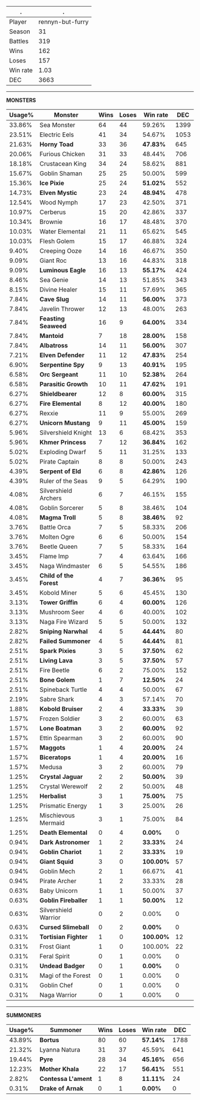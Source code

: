 .|.
|-|-
Player|rennyn-but-furry
Season|31
Battles|319
Wins|162
Loses|157
Win rate|1.03
DEC|3663

---
**MONSTERS**

Usage%|Monster|Wins|Loses|Win rate|DEC|
-|-|-|-|-|-|
33.86%|Sea Monster|64|44|59.26%|1399|
23.51%|Electric Eels|41|34|54.67%|1053|
21.63%|**Horny Toad**|33|36|**47.83%**|645|
20.06%|Furious Chicken|31|33|48.44%|706|
18.18%|Crustacean King|34|24|58.62%|881|
15.67%|Goblin Shaman|25|25|50.00%|599|
15.36%|**Ice Pixie**|25|24|**51.02%**|552|
14.73%|**Elven Mystic**|23|24|**48.94%**|478|
12.54%|Wood Nymph|17|23|42.50%|371|
10.97%|Cerberus|15|20|42.86%|337|
10.34%|Brownie|16|17|48.48%|370|
10.03%|Water Elemental|21|11|65.62%|545|
10.03%|Flesh Golem|15|17|46.88%|324|
9.40%|Creeping Ooze|14|16|46.67%|350|
9.09%|Giant Roc|13|16|44.83%|318|
9.09%|**Luminous Eagle**|16|13|**55.17%**|424|
8.46%|Sea Genie|14|13|51.85%|343|
8.15%|Divine Healer|15|11|57.69%|365|
7.84%|**Cave Slug**|14|11|**56.00%**|373|
7.84%|Javelin Thrower|12|13|48.00%|263|
7.84%|**Feasting Seaweed**|16|9|**64.00%**|334|
7.84%|**Mantoid**|7|18|**28.00%**|158|
7.84%|**Albatross**|14|11|**56.00%**|307|
7.21%|**Elven Defender**|11|12|**47.83%**|254|
6.90%|**Serpentine Spy**|9|13|**40.91%**|195|
6.58%|**Orc Sergeant**|11|10|**52.38%**|264|
6.58%|**Parasitic Growth**|10|11|**47.62%**|191|
6.27%|**Shieldbearer**|12|8|**60.00%**|315|
6.27%|**Fire Elemental**|8|12|**40.00%**|180|
6.27%|Rexxie|11|9|55.00%|269|
6.27%|**Unicorn Mustang**|9|11|**45.00%**|159|
5.96%|Silvershield Knight|13|6|68.42%|353|
5.96%|**Khmer Princess**|7|12|**36.84%**|162|
5.02%|Exploding Dwarf|5|11|31.25%|133|
5.02%|Pirate Captain|8|8|50.00%|243|
4.39%|**Serpent of Eld**|6|8|**42.86%**|126|
4.39%|Ruler of the Seas|9|5|64.29%|190|
4.08%|Silvershield Archers|6|7|46.15%|155|
4.08%|Goblin Sorcerer|5|8|38.46%|104|
4.08%|**Magma Troll**|5|8|**38.46%**|92|
3.76%|Battle Orca|7|5|58.33%|206|
3.76%|Molten Ogre|6|6|50.00%|154|
3.76%|Beetle Queen|7|5|58.33%|164|
3.45%|Flame Imp|7|4|63.64%|166|
3.45%|Naga Windmaster|6|5|54.55%|186|
3.45%|**Child of the Forest**|4|7|**36.36%**|95|
3.45%|Kobold Miner|5|6|45.45%|130|
3.13%|**Tower Griffin**|6|4|**60.00%**|126|
3.13%|Mushroom Seer|4|6|40.00%|102|
3.13%|Naga Fire Wizard|5|5|50.00%|132|
2.82%|**Sniping Narwhal**|4|5|**44.44%**|80|
2.82%|**Failed Summoner**|4|5|**44.44%**|81|
2.51%|**Spark Pixies**|3|5|**37.50%**|62|
2.51%|**Living Lava**|3|5|**37.50%**|57|
2.51%|Fire Beetle|6|2|75.00%|152|
2.51%|**Bone Golem**|1|7|**12.50%**|24|
2.51%|Spineback Turtle|4|4|50.00%|67|
2.19%|Sabre Shark|4|3|57.14%|70|
1.88%|**Kobold Bruiser**|2|4|**33.33%**|39|
1.57%|Frozen Soldier|3|2|60.00%|63|
1.57%|**Lone Boatman**|3|2|**60.00%**|92|
1.57%|Ettin Spearman|3|2|60.00%|90|
1.57%|**Maggots**|1|4|**20.00%**|24|
1.57%|**Biceratops**|1|4|**20.00%**|16|
1.57%|Medusa|3|2|60.00%|79|
1.25%|**Crystal Jaguar**|2|2|**50.00%**|39|
1.25%|Crystal Werewolf|2|2|50.00%|48|
1.25%|**Herbalist**|3|1|**75.00%**|75|
1.25%|Prismatic Energy|1|3|25.00%|26|
1.25%|Mischievous Mermaid|3|1|75.00%|84|
1.25%|**Death Elemental**|0|4|**0.00%**|0|
0.94%|**Dark Astronomer**|1|2|**33.33%**|24|
0.94%|**Goblin Chariot**|1|2|**33.33%**|19|
0.94%|**Giant Squid**|3|0|**100.00%**|57|
0.94%|Goblin Mech|2|1|66.67%|41|
0.94%|Pirate Archer|1|2|33.33%|28|
0.63%|Baby Unicorn|1|1|50.00%|37|
0.63%|**Goblin Fireballer**|1|1|**50.00%**|12|
0.63%|Silvershield Warrior|0|2|0.00%|0|
0.63%|**Cursed Slimeball**|0|2|**0.00%**|0|
0.31%|**Tortisian Fighter**|1|0|**100.00%**|12|
0.31%|Frost Giant|1|0|100.00%|22|
0.31%|Feral Spirit|0|1|0.00%|0|
0.31%|**Undead Badger**|0|1|**0.00%**|0|
0.31%|Magi of the Forest|0|1|0.00%|0|
0.31%|Goblin Chef|0|1|0.00%|0|
0.31%|Naga Warrior|0|1|0.00%|0|

---
**SUMMONERS**

Usage%|Summoner|Wins|Loses|Win rate|DEC|
-|-|-|-|-|-|
43.89%|**Bortus**|80|60|**57.14%**|1788|
21.32%|Lyanna Natura|31|37|45.59%|641|
19.44%|**Pyre**|28|34|**45.16%**|656|
12.23%|**Mother Khala**|22|17|**56.41%**|551|
2.82%|**Contessa L'ament**|1|8|**11.11%**|24|
0.31%|**Drake of Arnak**|0|1|**0.00%**|0|
